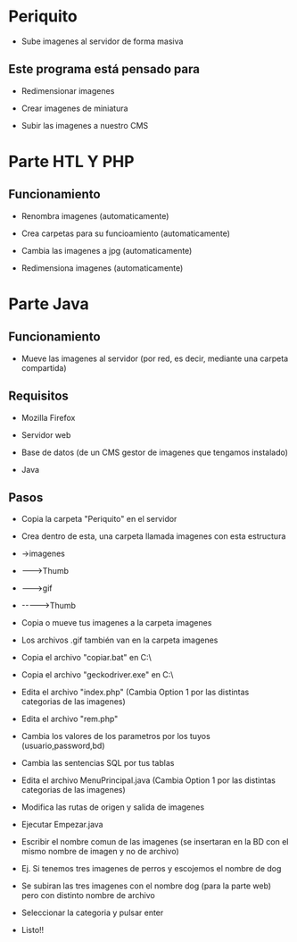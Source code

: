 # Periquito

- Sube imagenes al servidor de forma masiva

## Este programa está pensado para

- Redimensionar imagenes

- Crear imagenes de miniatura

- Subir las imagenes a nuestro CMS

# Parte HTL Y PHP

## Funcionamiento

- Renombra imagenes (automaticamente)

- Crea carpetas para su funcioamiento (automaticamente)

- Cambia las imagenes a jpg (automaticamente)

- Redimensiona imagenes (automaticamente)

# Parte Java

## Funcionamiento

- Mueve las imagenes al servidor (por red, es decir, mediante una carpeta compartida)

## Requisitos

- Mozilla Firefox

- Servidor web

- Base de datos (de un CMS gestor de imagenes que tengamos instalado)

- Java

## Pasos

- Copia la carpeta "Periquito" en el servidor

- Crea dentro de esta, una carpeta llamada imagenes con esta estructura

- ->imagenes
- --->Thumb
- --->gif
- ----->Thumb

- Copia o mueve tus imagenes a la carpeta imagenes

- Los archivos .gif también van en la carpeta imagenes

- Copia el archivo "copiar.bat" en C:\

- Copia el archivo "geckodriver.exe" en C:\

- Edita el archivo "index.php" (Cambia Option 1 por las distintas categorias de las imagenes)

- Edita el archivo "rem.php"
 
- Cambia los valores de los parametros por los tuyos (usuario,password,bd)

- Cambia las sentencias SQL por tus tablas

- Edita el archivo MenuPrincipal.java (Cambia Option 1 por las distintas categorias de las imagenes)

- Modifica las rutas de origen y salida de imagenes

- Ejecutar Empezar.java

- Escribir el nombre comun de las imagenes (se insertaran en la BD con el mismo nombre de imagen y no de archivo)

- Ej. Si tenemos tres imagenes de perros y escojemos el nombre de dog

- Se subiran las tres imagenes con el nombre dog (para la parte web) pero con distinto nombre de archivo

- Seleccionar la categoria y pulsar enter

- Listo!!
